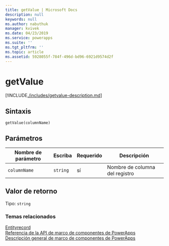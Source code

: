 ```yaml
---
title: getValue | Microsoft Docs
description: null
keywords: null
ms.author: nabuthuk
manager: kvivek
ms.date: 04/23/2019
ms.service: powerapps
ms.suite: ''
ms.tgt_pltfrm: ''
ms.topic: article
ms.assetid: 5928055f-784f-496d-bd96-6921d9574d2f
---
```

# <a name="getvalue"></a>getValue

[!INCLUDE[./includes/getvalue-description.md](./includes/getvalue-description.md)]

## <a name="syntax"></a>Sintaxis

`getValue(columnName)`

## <a name="parameters"></a>Parámetros

| Nombre de parámetro|Escriba|Requerido|Descripción|
| ------------- |----|--------|-----------|
|`columnName`|`string`|sí|Nombre de columna del registro|


## <a name="return-value"></a>Valor de retorno

Tipo: `string`

### <a name="related-topics"></a>Temas relacionados

[Entityrecord](../entityrecord.md)<br/>
[Referencia de la API de marco de componentes de PowerApps](../../reference/index.md)<br/>
[Descripción general de marco de componentes de PowerApps](../../overview.md)
